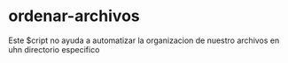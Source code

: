 # ordenar-archivos

 Este  $cript no ayuda a automatizar la organizacion de nuestro archivos en uhn directorio especifico
